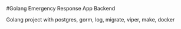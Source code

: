 
#Golang Emergency Response App Backend

Golang project with postgres, gorm, log, migrate, viper, make, docker

